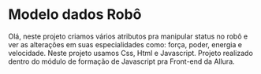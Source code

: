 # Modelo dados Robô

Olá, neste projeto criamos vários atributos pra manipular status no robô e ver as alterações em suas especialidades como: força, poder, energia e velocidade.
Neste projeto usamos Css, Html e Javascript.
Projeto realizado dentro do módulo de formação de Javascript pra Front-end da Allura.
